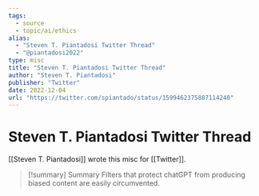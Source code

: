 ```yaml
---
tags:
  - source
  - topic/ai/ethics
alias:
  - "Steven T. Piantadosi Twitter Thread"
  - "@piantadosi2022"
type: misc
title: "Steven T. Piantadosi Twitter Thread"
author: "Steven T. Piantadosi"
publisher: "Twitter"
date: 2022-12-04
url: "https://twitter.com/spiantado/status/1599462375887114240"
---
```

# Steven T. Piantadosi Twitter Thread
[[Steven T. Piantadosi]] wrote this misc for [[Twitter]].

> [!summary] Summary
> Filters that protect chatGPT from producing biased content are easily circumvented.
